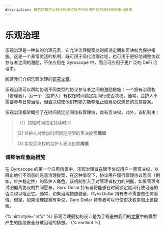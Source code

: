 ```yaml
---
description: 精益求精的治理流程通过授予协议用户以否决权来制衡治理者
---
```


# 乐观治理

乐观治理是一种新的治理元素，它允许治理提案以时间锁定期和否决权为保护措施。这是一个非常灵活的机制，既可用于简化治理过程，也可用于更好地调整协议参与者之间的激励，不仅应用在 Gyroscope 中，而且可应用于更广泛的 DeFi 治理中。

阅读我们介绍乐观治理的[研究文章](https://ournetwork.substack.com/p/our-network-deep-dive-2)。

乐观治理可以帮助协调不同类型的协议参与者之间的激励措施：一个拥有治理权（管理者），另一个（监护人）有权在时间锁定期间行使否决权。通常，监护人不需要参与日常治理，但否决权使他们有能力能够阻止偏离协议愿景的恶意提案。

乐观治理框架概括了在时间锁定期间谁有管理权，谁有否决权。此外，该机制由：

> （1）初始时间锁定持续时间
>
> &#x20; (2)  监护人对增加时间锁定期限的表决投票**阈值**
>
> &#x20; (3)  实现否决权的监护人表决投票**阈值**

### 调整治理激励措施

在 Gyroscope 的第一个应用场景中，乐观治理旨在赋予协议用户一票否决权，以阻止他们不同意的恶意治理提案，在这种情况下，协议用户履行管理协议愿景（例如，维护稳定性）的监护人角色。该机制引入了对管理者权力的制衡，如果管理者试图偏离协议的共同愿景，Gyro Dollar 持有者将能够在时间锁定期间行使可选的否决权以阻止它。通常，如果治理措施健全，Gyro Dollar 持有者不需要做任何事情。但是，如果治理提案有争议，Gyro Dollar 持有者可以行使否决权来阻止该提案。

{% hint style="info" %}
乐观治理最初的设计是为了规避由我们的[文章](https://arxiv.org/abs/2006.12388)中的模型产生的围绕安全分散治理的猜想。
{% endhint %}
